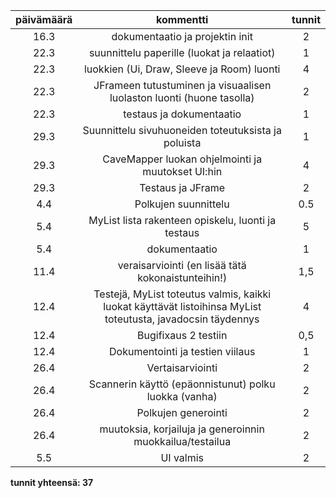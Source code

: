 | päivämäärä | kommentti | tunnit |
|:---:|:---:|:---:|
| 16.3 | dokumentaatio ja projektin init | 2 |
| 22.3 | suunnittelu paperille (luokat ja relaatiot) | 1 |
| 22.3 | luokkien (Ui, Draw, Sleeve ja Room) luonti | 4 |
| 22.3 | JFrameen tutustuminen ja visuaalisen luolaston luonti (huone tasolla) | 2 |
| 22.3 | testaus ja dokumentaatio | 1 |
| 29.3 | Suunnittelu sivuhuoneiden toteutuksista ja poluista | 1 |
| 29.3 | CaveMapper luokan ohjelmointi ja muutokset UI:hin | 4 |
| 29.3 | Testaus ja JFrame | 2 |
| 4.4 | Polkujen suunnittelu | 0.5 |
| 5.4 | MyList lista rakenteen opiskelu, luonti ja testaus | 5 |
| 5.4 | dokumentaatio | 1 |
| 11.4 | veraisarviointi (en lisää tätä kokonaistunteihin!) | 1,5 |
| 12.4 | Testejä, MyList toteutus valmis, kaikki luokat käyttävät listoihinsa MyList toteutusta, javadocsin täydennys | 4 |
| 12.4 | Bugifixaus 2 testiin | 0,5 |
| 12.4 | Dokumentointi ja testien viilaus | 1 |
| 26.4 | Vertaisarviointi | 2 |
| 26.4 | Scannerin käyttö (epäonnistunut) polku luokka (vanha) | 2 |
| 26.4 | Polkujen generointi | 2 |
| 26.4 | muutoksia, korjailuja ja generoinnin muokkailua/testailua | 2 |
| 5.5 | UI valmis | 2 |
**tunnit yhteensä: 37**
